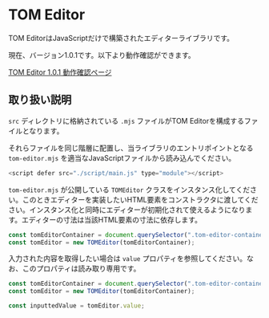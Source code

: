 # TOM Editor

TOM EditorはJavaScriptだけで構築されたエディターライブラリです。

現在、バージョン1.0.1です。以下より動作確認ができます。

[TOM Editor 1.0.1 動作確認ページ](https://tomomoss.github.io/tom-editor/)

## 取り扱い説明

`src` ディレクトリに格納されている `.mjs` ファイルがTOM Editorを構成するファイルとなります。

それらファイルを同じ階層に配置し、当ライブラリのエントリポイントとなる `tom-editor.mjs` を適当なJavaScriptファイルから読み込んでください。

```javascript
<script defer src="./script/main.js" type="module"></script>
```

`tom-editor.mjs` が公開している `TOMEditor` クラスをインスタンス化してください。このときエディターを実装したいHTML要素をコンストラクタに渡してください。インスタンス化と同時にエディターが初期化されて使えるようになります。エディターの寸法は当該HTML要素の寸法に依存します。

```javascript
const tomEditorContainer = document.querySelector(".tom-editor-container");
const tomEditor = new TOMEditor(tomEditorContainer);
```

入力された内容を取得したい場合は `value` プロパティを参照してください。なお、このプロパティは読み取り専用です。

```javascript
const tomEditorContainer = document.querySelector(".tom-editor-container");
const tomEditor = new TOMEditor(tomEditorContainer);

const inputtedValue = tomEditor.value;
```
